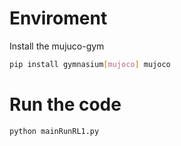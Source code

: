 # Enviroment
Install the mujuco-gym

```bash
pip install gymnasium[mujoco] mujoco
```

# Run the code

```bash
python mainRunRL1.py
```